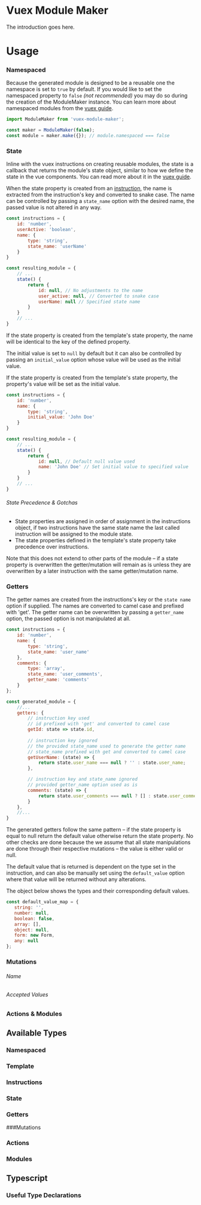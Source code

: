 # Vuex Module Maker

The introduction goes here.

# Usage

### Namespaced
Because the generated module is designed to be a reusable one the namespace is set to `true` by
default. If you would like to set the namespaced property to `false` *(not recommended)* you may
do so during the creation of the ModuleMaker instance. You can learn more about namespaced modules
from the [vuex guide](https://vuex.vuejs.org/guide/modules.html#namespacing).
```javascript
import ModuleMaker from 'vuex-module-maker';

const maker = ModuleMaker(false);
const module = maker.make({}); // module.namespaced === false
```

### State

Inline with the vuex instructions on creating reusable modules, the state is a callback that
returns the module's state object, similar to how we define the state in the vue components.
You can read more about it in the
[vuex guide](https://vuex.vuejs.org/guide/modules.html#module-reuse).

When the state property is created from an [instruction](#instructions), the name is extracted
from the instruction's key and converted to snake case. The name can be controlled by passing a
`state_name` option with the desired name, the passed value is not altered in any way.
```javascript
const instructions = {
    id: 'number',
    userActive: 'boolean', 
    name: {
        type: 'string',
        state_name: 'userName'
    }
}

const resulting_module = {
    // ...
    state() {
        return {
            id: null, // No adjustments to the name
            user_active: null, // Converted to snake case
            userName: null // Specified state name
        }
    }
    // ...
}
```
If the state property is created from the template's state property, the name will be identical to
the key of the defined property.

The initial value is set to `null` by default but it can also be controlled by passing an
`initial_value` option whose value will be used as the initial value.

If the state property is created from the template's state property, the property's value will be
set as the initial value.

```javascript
const instructions = {
    id: 'number',
    name: {
        type: 'string',
        initial_value: 'John Doe'
    }
}

const resulting_module = {
    // ...
    state() {
        return {
            id: null, // Default null value used
            name: 'John Doe' // Set initial value to specified value
        }
    }
    // ...
}
```

###### State Precedence & Gotchas

- State properties are assigned in order of assignment in the instructions object, if two
instructions have the same state name the last called instruction will be assigned to the module
state.
- The state properties defined in the template's state property take precedence over
instructions.

Note that this does not extend to other parts of the module – if a state property is overwritten
the getter/mutation will remain as is unless they are overwritten by a later instruction with
the same getter/mutation name.


### Getters

The getter names are created from the instructions's key or the `state name` option if supplied.
The names are converted to camel case and prefixed with 'get'. The getter name can be overwritten
by passing a `getter_name` option, the passed option is not manipulated at all.
```javascript
const instructions = {
    id: 'number',
    name: {
        type: 'string',
        state_name: 'user_name'
    },
    comments: {
        type: 'array',
        state_name: 'user_comments',
        getter_name: 'comments'
    }
};

const generated_module = {
    //...
    getters: {
        // instruction key used
        // id prefixed with 'get' and converted to camel case
        getId: state => state.id,
        
        // instruction key ignored
        // the provided state_name used to generate the getter name
        // state_name prefixed with get and converted to camel case
        getUserName: (state) => {
            return state.user_name === null ? '' : state.user_name;
        },

        // instruction key and state_name ignored
        // provided getter_name option used as is
        comments: (state) => {
            return state.user_comments === null ? [] : state.user_comments;
        }
    },
    //...
}
```

The generated getters follow the same pattern – if the state property is equal to null return the default value
otherwise return the state property. No other checks are done because the we assume that all state manipulations are
done through their respective mutations – the value is either valid or null.

The default value that is returned is dependent on the type set in the instruction, and can also be manually set using
 the `default_value` option where that value will be returned without any alterations.
 
 The object below shows the types and their corresponding default values.
 ```javascript
const default_value_map = {
    string: '',
    number: null,
    boolean: false,
    array: [],
    object: null,
    form: new Form,
    any: null
};
```

### Mutations

###### Name

###### Accepted Values

### Actions & Modules

## Available Types

### Namespaced

### Template

### Instructions

### State

### Getters

###Mutations

### Actions

### Modules

## Typescript

### Useful Type Declarations
